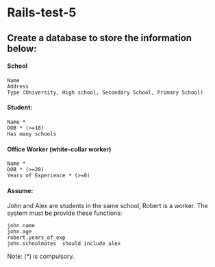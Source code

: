 # Rails-test-5

## Create a database to store the information below:

#### School
```
Name
Address
Type (University, High school, Secondary School, Primary School)
```

#### Student:
```
Name *
DOB * (>=18)
Has many schools
```

#### Office Worker (white-collar worker)
```
Name *
DOB * (>=20)
Years of Experience * (>=0)
```
#### Assume:
John and Alex are students in the same school, Robert is a worker. The system must be provide these functions:
```
john.name
john.age
robert.years_of_exp
john.schoolmates  should include alex
```
Note: (*) is compulsory.
